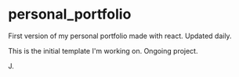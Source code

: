# personal_portfolio
First version of my personal portfolio made with react. Updated daily.

This is the initial template I'm working on. Ongoing project.

J.
